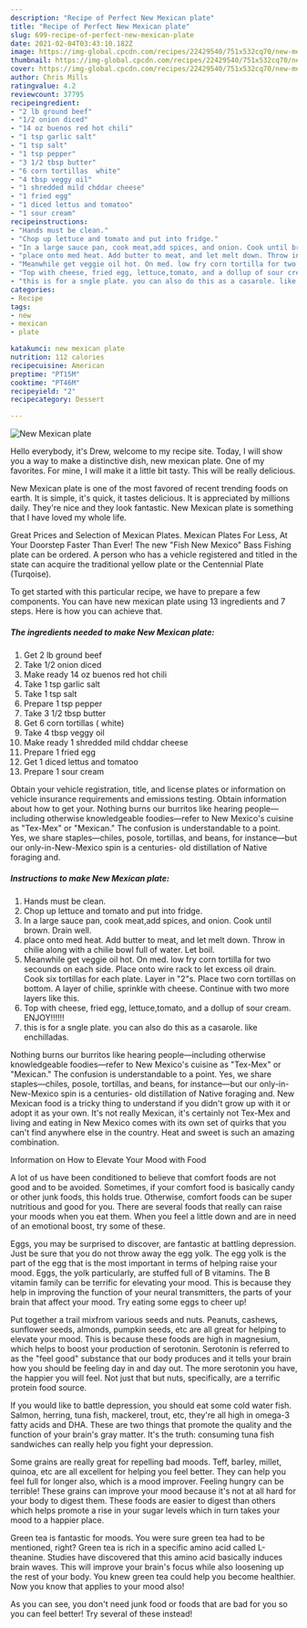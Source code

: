 ```yaml
---
description: "Recipe of Perfect New Mexican plate"
title: "Recipe of Perfect New Mexican plate"
slug: 699-recipe-of-perfect-new-mexican-plate
date: 2021-02-04T03:43:10.182Z
image: https://img-global.cpcdn.com/recipes/22429540/751x532cq70/new-mexican-plate-recipe-main-photo.jpg
thumbnail: https://img-global.cpcdn.com/recipes/22429540/751x532cq70/new-mexican-plate-recipe-main-photo.jpg
cover: https://img-global.cpcdn.com/recipes/22429540/751x532cq70/new-mexican-plate-recipe-main-photo.jpg
author: Chris Mills
ratingvalue: 4.2
reviewcount: 37795
recipeingredient:
- "2 lb ground beef"
- "1/2 onion diced"
- "14 oz buenos red hot chili"
- "1 tsp garlic salt"
- "1 tsp salt"
- "1 tsp pepper"
- "3 1/2 tbsp butter"
- "6 corn tortillas  white"
- "4 tbsp veggy oil"
- "1 shredded mild chddar cheese"
- "1 fried egg"
- "1 diced lettus and tomatoo"
- "1 sour cream"
recipeinstructions:
- "Hands must be clean."
- "Chop up lettuce and tomato and put into fridge."
- "In a large sauce pan, cook meat,add spices, and onion. Cook until brown. Drain well."
- "place onto med heat. Add butter to meat, and let melt down. Throw in chilie along with a chilie bowl full of water. Let boil."
- "Meanwhile get veggie oil hot. On med. low fry corn tortilla for two secounds on each side. Place onto wire rack to let excess oil drain. Cook six tortillas for each plate. Layer in &#34;2&#34;s. Place two corn tortillas on bottom. A layer of chilie, sprinkle with cheese. Continue with two more layers like this."
- "Top with cheese, fried egg, lettuce,tomato, and a dollup of sour cream. ENJOY!!!!!!"
- "this is for a sngle plate. you can also do this as a casarole. like enchilladas."
categories:
- Recipe
tags:
- new
- mexican
- plate

katakunci: new mexican plate 
nutrition: 112 calories
recipecuisine: American
preptime: "PT15M"
cooktime: "PT46M"
recipeyield: "2"
recipecategory: Dessert

---
```



![New Mexican plate](https://img-global.cpcdn.com/recipes/22429540/751x532cq70/new-mexican-plate-recipe-main-photo.jpg)

Hello everybody, it's Drew, welcome to my recipe site. Today, I will show you a way to make a distinctive dish, new mexican plate. One of my favorites. For mine, I will make it a little bit tasty. This will be really delicious.

New Mexican plate is one of the most favored of recent trending foods on earth. It is simple, it's quick, it tastes delicious. It is appreciated by millions daily. They're nice and they look fantastic. New Mexican plate is something that I have loved my whole life.

Great Prices and Selection of Mexican Plates. Mexican Plates For Less, At Your Doorstep Faster Than Ever! The new &#34;Fish New Mexico&#34; Bass Fishing plate can be ordered. A person who has a vehicle registered and titled in the state can acquire the traditional yellow plate or the Centennial Plate (Turqoise).


To get started with this particular recipe, we have to prepare a few components. You can have new mexican plate using 13 ingredients and 7 steps. Here is how you can achieve that.

<!--inarticleads1-->

##### The ingredients needed to make New Mexican plate:

1. Get 2 lb ground beef
1. Take 1/2 onion diced
1. Make ready 14 oz buenos red hot chili
1. Take 1 tsp garlic salt
1. Take 1 tsp salt
1. Prepare 1 tsp pepper
1. Take 3 1/2 tbsp butter
1. Get 6 corn tortillas ( white)
1. Take 4 tbsp veggy oil
1. Make ready 1 shredded mild chddar cheese
1. Prepare 1 fried egg
1. Get 1 diced lettus and tomatoo
1. Prepare 1 sour cream


Obtain your vehicle registration, title, and license plates or information on vehicle insurance requirements and emissions testing. Obtain information about how to get your. Nothing burns our burritos like hearing people—including otherwise knowledgeable foodies—refer to New Mexico&#39;s cuisine as &#34;Tex-Mex&#34; or &#34;Mexican.&#34; The confusion is understandable to a point. Yes, we share staples—chiles, posole, tortillas, and beans, for instance—but our only-in-New-Mexico spin is a centuries- old distillation of Native foraging and. 

<!--inarticleads2-->

##### Instructions to make New Mexican plate:

1. Hands must be clean.
1. Chop up lettuce and tomato and put into fridge.
1. In a large sauce pan, cook meat,add spices, and onion. Cook until brown. Drain well.
1. place onto med heat. Add butter to meat, and let melt down. Throw in chilie along with a chilie bowl full of water. Let boil.
1. Meanwhile get veggie oil hot. On med. low fry corn tortilla for two secounds on each side. Place onto wire rack to let excess oil drain. Cook six tortillas for each plate. Layer in &#34;2&#34;s. Place two corn tortillas on bottom. A layer of chilie, sprinkle with cheese. Continue with two more layers like this.
1. Top with cheese, fried egg, lettuce,tomato, and a dollup of sour cream. ENJOY!!!!!!
1. this is for a sngle plate. you can also do this as a casarole. like enchilladas.


Nothing burns our burritos like hearing people—including otherwise knowledgeable foodies—refer to New Mexico&#39;s cuisine as &#34;Tex-Mex&#34; or &#34;Mexican.&#34; The confusion is understandable to a point. Yes, we share staples—chiles, posole, tortillas, and beans, for instance—but our only-in-New-Mexico spin is a centuries- old distillation of Native foraging and. New Mexican food is a tricky thing to understand if you didn&#39;t grow up with it or adopt it as your own. It&#39;s not really Mexican, it&#39;s certainly not Tex-Mex and living and eating in New Mexico comes with its own set of quirks that you can&#39;t find anywhere else in the country. Heat and sweet is such an amazing combination. 

Information on How to Elevate Your Mood with Food


A lot of us have been conditioned to believe that comfort foods are not good and to be avoided. Sometimes, if your comfort food is basically candy or other junk foods, this holds true. Otherwise, comfort foods can be super nutritious and good for you. There are several foods that really can raise your moods when you eat them. When you feel a little down and are in need of an emotional boost, try some of these.

Eggs, you may be surprised to discover, are fantastic at battling depression. Just be sure that you do not throw away the egg yolk. The egg yolk is the part of the egg that is the most important in terms of helping raise your mood. Eggs, the yolk particularly, are stuffed full of B vitamins. The B vitamin family can be terrific for elevating your mood. This is because they help in improving the function of your neural transmitters, the parts of your brain that affect your mood. Try eating some eggs to cheer up!

Put together a trail mixfrom various seeds and nuts. Peanuts, cashews, sunflower seeds, almonds, pumpkin seeds, etc are all great for helping to elevate your mood. This is because these foods are high in magnesium, which helps to boost your production of serotonin. Serotonin is referred to as the "feel good" substance that our body produces and it tells your brain how you should be feeling day in and day out. The more serotonin you have, the happier you will feel. Not just that but nuts, specifically, are a terrific protein food source.

If you would like to battle depression, you should eat some cold water fish. Salmon, herring, tuna fish, mackerel, trout, etc, they're all high in omega-3 fatty acids and DHA. These are two things that promote the quality and the function of your brain's gray matter. It's the truth: consuming tuna fish sandwiches can really help you fight your depression. 

Some grains are really great for repelling bad moods. Teff, barley, millet, quinoa, etc are all excellent for helping you feel better. They can help you feel full for longer also, which is a mood improver. Feeling hungry can be terrible! These grains can improve your mood because it's not at all hard for your body to digest them. These foods are easier to digest than others which helps promote a rise in your sugar levels which in turn takes your mood to a happier place.

Green tea is fantastic for moods. You were sure green tea had to be mentioned, right? Green tea is rich in a specific amino acid called L-theanine. Studies have discovered that this amino acid basically induces brain waves. This will improve your brain's focus while also loosening up the rest of your body. You knew green tea could help you become healthier. Now you know that applies to your mood also!

As you can see, you don't need junk food or foods that are bad for you so you can feel better! Try several of these instead!

